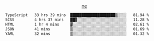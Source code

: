 <p align="center">
  <samp>
    <a href="https://yiwwhl.com">me</a>
  </samp>
</p>

<!--START_SECTION:waka-->

```txt
TypeScript   33 hrs 39 mins  ████████████████████▒░░░░   81.94 %
SCSS         4 hrs 37 mins   ██▓░░░░░░░░░░░░░░░░░░░░░░   11.28 %
HTML         1 hr 4 mins     ▓░░░░░░░░░░░░░░░░░░░░░░░░   02.61 %
JSON         41 mins         ▒░░░░░░░░░░░░░░░░░░░░░░░░   01.69 %
YAML         32 mins         ▒░░░░░░░░░░░░░░░░░░░░░░░░   01.32 %
```

<!--END_SECTION:waka-->